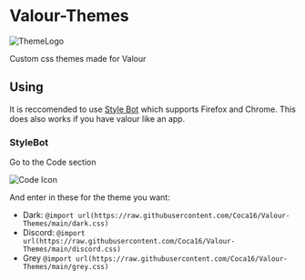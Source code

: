 # Valour-Themes
![ThemeLogo](https://user-images.githubusercontent.com/62479942/109587821-a34e5100-7aff-11eb-9e61-9f53fa5b66cd.png)

Custom css themes made for Valour

## Using

It is reccomended to use [Style Bot](https://stylebot.dev/) which supports Firefox and Chrome. This does also works if you have valour like an app.

### StyleBot

Go to the Code section

![Code Icon](https://user-images.githubusercontent.com/62479942/113042117-b30a9500-9192-11eb-966a-13dd6f6fa4ba.png)

And enter in these for the theme you want:

- Dark: `@import url(https://raw.githubusercontent.com/Coca16/Valour-Themes/main/dark.css)`
- Discord: `@import url(https://raw.githubusercontent.com/Coca16/Valour-Themes/main/discord.css)`
- Grey `@import url(https://raw.githubusercontent.com/Coca16/Valour-Themes/main/grey.css)`
